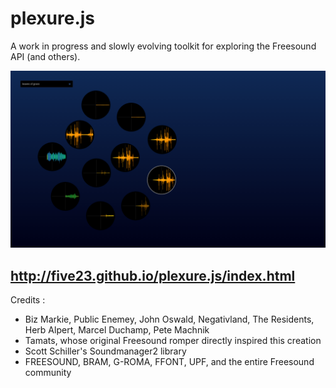 plexure.js
==========

A work in progress and slowly evolving toolkit for exploring the Freesound API (and others).

![screenshot.png](/screenshot.png "screenshot")

http://five23.github.io/plexure.js/index.html
---------------------------------------------


Credits :

- Biz Markie, Public Enemey, John Oswald, Negativland, The Residents, Herb Alpert, Marcel Duchamp, Pete Machnik
- Tamats, whose original Freesound romper directly inspired this creation
- Scott Schiller's Soundmanager2 library
- FREESOUND, BRAM, G-ROMA, FFONT, UPF, and the entire Freesound community
